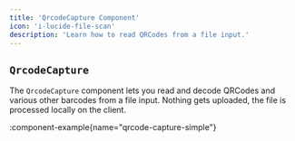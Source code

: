 ```yaml
---
title: 'QrcodeCapture Component'
icon: 'i-lucide-file-scan'
description: 'Learn how to read QRCodes from a file input.'
---
```



## `QrcodeCapture`

The `QrcodeCapture` component lets you read and decode QRCodes and various other barcodes from a file input. Nothing gets uploaded, the file is processed locally on the client.

:component-example{name="qrcode-capture-simple"}
